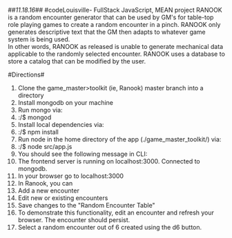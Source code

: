 ##*11.18.16*##
#codeLouisville- FullStack JavaScript, MEAN project 
RANOOK is a random encounter generator that can be used by GM's for table-top role playing games to create a random encounter in a pinch.
RANOOK only generates descriptive text that the GM then adapts to whatever game system is being used.  
In other words, RANOOK as released is unable to generate mechanical data applicable to the randomly selected encounter.
RANOOK uses a database to store a catalog that can be modified by the user.  

#Directions#
1. Clone the game_master>toolkit (ie, Ranook) master branch into a directory 
2. Install mongodb on your machine
3. Run mongo via: 
 1. :/$ mongod
4. Install local dependencies via:
 1. :/$ npm install
5. Run node in the home directory of the app (./game_master_toolkit/) via:
 1. :/$ node src/app.js
 2. You should see the following message in CLI:
 3. The frontend server is running on localhost:3000. Connected to mongodb.
6. In your browser go to localhost:3000
7. In Ranook, you can 
 1. Add a new encounter
 2. Edit new or existing encounters
 3. Save changes to the "Random Encounter Table"
  1. To demonstrate this functionality, edit an encounter and refresh your browser.  The encounter should persist.
 4. Select a random encounter out of 6 created using the d6 button.




